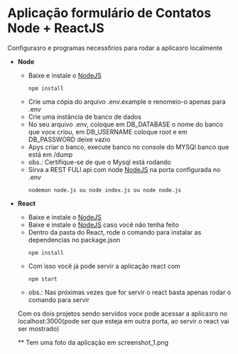 # Aplicação formulário de Contatos Node + ReactJS


Configuraзгo e programas necessбrios para rodar a aplicaзгo localmente

* **Node**
	* Baixe e instale o [NodeJS](https://nodejs.org/en/download/)
		```
        npm install
        ```
    * Crie uma cópia do arquivo .env.example e renomeio-o apenas para .env
    * Crie uma instância de banco de dados 
	* No seu arquivo .env, coloque em DB_DATABASE o nome do banco que vocк criou, em DB_USERNAME coloque root e em DB_PASSWORD deixe vazio
    * Apуs criar o banco, execute banco no console do MYSQl banco que está em /dump
    * obs.: Certifique-se de que o Mysql está rodando
    * Sirva a REST FULl api com node [NodeJS](https://nodejs.org/en/download/) na porta configurada no .env
		```
        nodemon node.js ou node index.js ou node node.js
        ```
        
* **React**
	* Baixe e instale o [NodeJS](https://nodejs.org/en/download/)
	* Baixe e instale o [NodeJS](https://nodejs.org/en/download/) caso você não tenha feito
	* Dentro da pasta do React, rode o comando para instalar as dependencias no package.json
		```
        npm install
        ```
    * Com isso você já pode servir a aplicação react com
		```
        npm start
        ```
    * obs.: Nas próximas vezes que for servir o react basta apenas rodar o comando para servir

	Com os dois projetos sendo servidos vocк pode acessar a aplicaзгo no localhost:3000(pode ser que esteja em outra porta, ao servir o react vai ser mostrado)
   
     ** Tem uma foto da aplicação em screenshot_1.png 
